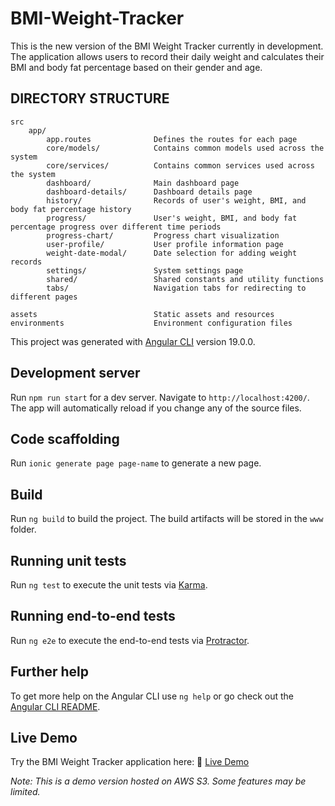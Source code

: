# BMI-Weight-Tracker

This is the new version of the BMI Weight Tracker currently in development. The application allows users to record their daily weight and calculates their BMI and body fat percentage based on their gender and age.

## DIRECTORY STRUCTURE

```
src
    app/
        app.routes              Defines the routes for each page
        core/models/            Contains common models used across the system
        core/services/          Contains common services used across the system
        dashboard/              Main dashboard page
        dashboard-details/      Dashboard details page
        history/                Records of user's weight, BMI, and body fat percentage history
        progress/               User's weight, BMI, and body fat percentage progress over different time periods
        progress-chart/         Progress chart visualization
        user-profile/           User profile information page
        weight-date-modal/      Date selection for adding weight records
        settings/               System settings page
        shared/                 Shared constants and utility functions
        tabs/                   Navigation tabs for redirecting to different pages

assets                          Static assets and resources
environments                    Environment configuration files
```

This project was generated with [Angular CLI](https://github.com/angular/angular-cli) version 19.0.0.

## Development server

Run `npm run start` for a dev server. Navigate to `http://localhost:4200/`. The app will automatically reload if you change any of the source files.

## Code scaffolding

Run `ionic generate page page-name` to generate a new page.

## Build

Run `ng build` to build the project. The build artifacts will be stored in the `www` folder.

## Running unit tests

Run `ng test` to execute the unit tests via [Karma](https://karma-runner.github.io).

## Running end-to-end tests

Run `ng e2e` to execute the end-to-end tests via [Protractor](http://www.protractortest.org/).

## Further help

To get more help on the Angular CLI use `ng help` or go check out the [Angular CLI README](https://github.com/angular/angular-cli/blob/master/README.md).

## Live Demo

Try the BMI Weight Tracker application here:
🔗 [Live Demo](http://bmi-weight-tracker-ionic-demo.s3-website.us-east-2.amazonaws.com)

_Note: This is a demo version hosted on AWS S3. Some features may be limited._
